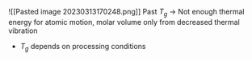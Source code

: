 ![[Pasted image 20230313170248.png]]
Past $T_g$ → Not enough thermal energy for atomic motion, molar volume only from decreased thermal vibration
- $T_g$ depends on processing conditions